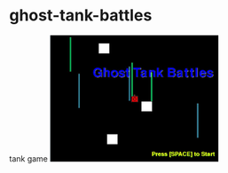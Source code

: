 # ghost-tank-battles
tank game
<img src="opening screen.jpg" alt="Mountain View" style="width:304px;height:228px;">
